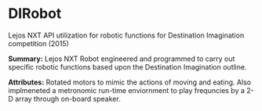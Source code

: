 # DIRobot
Lejos NXT API utilization for robotic functions for Destination Imagination competition (2015)

<b>Summary:</b> Lejos NXT Robot engineered and programmed to carry out specific robotic functions based upon the Destination Imagination outline.<br>

<b>Attributes:</b> Rotated motors to mimic the actions of moving and eating. Also implmeneted a metronomic run-time enviornment to play frequncies by a 2-D array through on-board speaker. 
